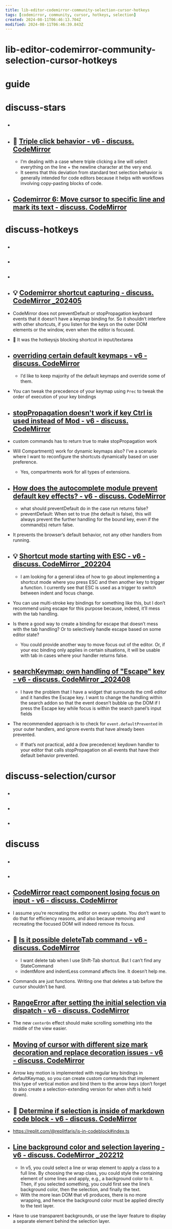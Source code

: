 ```yaml
---
title: lib-editor-codemirror-community-selection-cursor-hotkeys
tags: [codemirror, community, cursor, hotkeys, selection]
created: 2024-08-11T06:46:13.704Z
modified: 2024-08-11T06:46:39.843Z
---
```


# lib-editor-codemirror-community-selection-cursor-hotkeys

# guide

# discuss-stars
- ## 

- ## 🌰 [Triple click behavior - v6 - discuss. CodeMirror](https://discuss.codemirror.net/t/triple-click-behavior/4051)
  - I’m dealing with a case where triple clicking a line will select everything on the line + the newline character at the very end.
  - It seems that this deviation from standard text selection behavior is generally intended for code editors because it helps with workflows involving copy-pasting blocks of code.

- ## [Codemirror 6: Move cursor to specific line and mark its text - discuss. CodeMirror](https://discuss.codemirror.net/t/codemirror-6-move-cursor-to-specific-line-and-mark-its-text/4388)

# discuss-hotkeys
- ## 

- ## 

- ## 

- ## 💡 [Codemirror shortcut capturing - discuss. CodeMirror _202405](https://discuss.codemirror.net/t/codemirror-shortcut-capturing/8236)
- CodeMirror does not preventDefault or stopPropagation keyboard events that it doesn’t have a keymap binding for. So it shouldn’t interfere with other shortcuts, if you listen for the keys on the outer DOM elements or the window, even when the editor is focused.

- 🧐 It was the hotkeysjs blocking shortcut in input/textarea

- ## [overriding certain default keymaps - v6 - discuss. CodeMirror](https://discuss.codemirror.net/t/overriding-certain-default-keymaps/6181)
  - I’d like to keep majority of the default keymaps and override some of them. 
- You can tweak the precedence of your keymap using `Prec` to tweak the order of execution of your key bindings

- ## [stopPropagation doesn't work if key Ctrl is used instead of Mod - v6 - discuss. CodeMirror](https://discuss.codemirror.net/t/stoppropagation-doesnt-work-if-key-ctrl-is-used-instead-of-mod/7990)
- custom commands has to return true to make stopPropagation work
- Will Compartment() work for dynamic keymaps also? I’ve a scenario where I want to reconfigure the shortcuts dynamically based on user preference.
  - Yes, compartments work for all types of extensions.

- ## [How does the autocomplete module prevent default key effects? - v6 - discuss. CodeMirror](https://discuss.codemirror.net/t/how-does-the-autocomplete-module-prevent-default-key-effects/5439)
  - what should preventDefault do in the case run returns false?
  - preventDefault⁠: When set to true (the default is false), this will always prevent the further handling for the bound key, even if the command(s) return false.
- It prevents the browser’s default behavior, not any other handlers from running.

- ## 💡 [Shortcut mode starting with ESC - v6 - discuss. CodeMirror _202204](https://discuss.codemirror.net/t/shortcut-mode-starting-with-esc/4246)
  - I am looking for a general idea of how to go about implementing a shortcut mode where you press ESC and then another key to trigger a function. I currently see that ESC is used as a trigger to switch between indent and focus change.
- You can use multi-stroke key bindings for something like this, but I don’t recommend using escape for this purpose because, indeed, it’ll mess with the tab handling.

- Is there a good way to create a binding for escape that doesn’t mess with the tab handling? Or to selectively handle escape based on some editor state?
  - You could provide another way to move focus out of the editor. Or, if your esc binding only applies in certain situations, it will be usable with tab in cases where your handler returns false.

- ## [searchKeymap: own handling of "Escape" key - v6 - discuss. CodeMirror _202408](https://discuss.codemirror.net/t/searchkeymap-own-handling-of-escape-key/8538)
  - I have the problem that I have a widget that surrounds the cm6 editor and it handles the Escape key. I want to change the handling within the search addon so that the event doesn’t bubble up the DOM if I press the Escape key while focus is within the search panel’s input fields
- The recommended approach is to check for `event.defaultPrevented` in your outer handlers, and ignore events that have already been prevented. 
  - If that’s not practical, add a (low precedence) keydown handler to your editor that calls stopPropagation on all events that have their default behavior prevented.

# discuss-selection/cursor
- ## 

- ## 

- ## 
# discuss
- ## 

- ## 

- ## [CodeMirror react component losing focus on input - v6 - discuss. CodeMirror](https://discuss.codemirror.net/t/codemirror-react-component-losing-focus-on-input/3053)
- I assume you’re recreating the editor on every update. You don’t want to do that for efficiency reasons, and also because removing and recreating the focused DOM will indeed remove its focus.

- ## 🌰 [Is it possible deleteTab command - v6 - discuss. CodeMirror](https://discuss.codemirror.net/t/is-it-possible-deletetab-command/4453)
  - I want delete tab when I use Shift-Tab shortcut. But I can’t find any StateCommand
  - indentMore and indentLess command affects line. It doesn’t help me.

- Commands are just functions. Writing one that deletes a tab before the cursor shouldn’t be hard.

- ## [RangeError after setting the initial selection via dispatch - v6 - discuss. CodeMirror](https://discuss.codemirror.net/t/rangeerror-after-setting-the-initial-selection-via-dispatch/3688)
- The new `centerOn` effect should make scrolling something into the middle of the view easier.

- ## [Moving of cursor with different size mark decoration and replace decoration issues - v6 - discuss. CodeMirror](https://discuss.codemirror.net/t/moving-of-cursor-with-different-size-mark-decoration-and-replace-decoration-issues/4198)
- Arrow key motion is implemented with regular key bindings in defaultKeymap, so you can create custom commands that implement this type of vertical motion and bind them to the arrow keys (don’t forget to also create a selection-extending version for when shift is held down).

- ## 🌰 [Determine if selection is inside of markdown code block - v6 - discuss. CodeMirror](https://discuss.codemirror.net/t/determine-if-selection-is-inside-of-markdown-code-block/4272)
- https://replit.com/@replitfaris/is-in-codeblock#index.ts

- ## [Line background color and selection layering - v6 - discuss. CodeMirror _202212](https://discuss.codemirror.net/t/line-background-color-and-selection-layering/5413)
  - In v5, you could select a line or wrap element to apply a class to a full line. By choosing the wrap class, you could style the containing element of some lines and apply, e.g., a background color to it. Then, if you selected something, you could first see the line’s background color, then the selection, and finally the text.
  - With the more lean DOM that v6 produces, there is no more wrapping, and hence the background color must be applied directly to the text layer.

- Have to use transparent backgrounds, or use the layer feature to display a separate element behind the selection layer.
